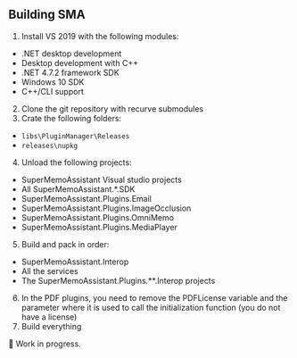 ## Building SMA

1) Install VS 2019 with the following modules:
  - .NET desktop development
  - Desktop development with C++
  - .NET 4.7.2 framework SDK
  - Windows 10 SDK
  - C++/CLI support
2) Clone the git repository with recurve submodules
3) Crate the following folders:
  - `libs\PluginManager\Releases`
  - `releases\nupkg`
4) Unload the following projects:
  - SuperMemoAssistant Visual studio projects
  - All SuperMemoAssistant.*.SDK
  - SuperMemoAssistant.Plugins.Email
  - SuperMemoAssistant.Plugins.ImageOcclusion
  - SuperMemoAssistant.Plugins.OmniMemo
  - SuperMemoAssistant.Plugins.MediaPlayer
5) Build and pack in order:
- SuperMemoAssistant.Interop
- All the services
- The SuperMemoAssistant.Plugins.**.Interop projects
6) In the PDF plugins, you need to remove the PDFLicense variable and the parameter where it is used to call the initialization function (you do not have a license)
7) Build everything

🚧 Work in progress.